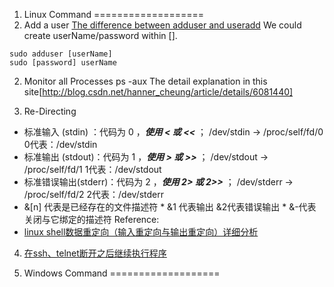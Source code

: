 1. Linux Command
===================
1. Add a user
[The difference between adduser and useradd](http://blog.csdn.net/hbsong75/article/details/9246669)
We could create userName/password within []. 
```
sudo adduser [userName]
sudo [password] userName
```

2. Monitor all Processes
ps -aux
The detail explanation in this site[http://blog.csdn.net/hanner_cheung/article/details/6081440]

3. Re-Directing
* 标准输入   (stdin) ：代码为 0 ，***使用 < 或 <<*** ； /dev/stdin -> /proc/self/fd/0   0代表：/dev/stdin 
* 标准输出   (stdout)：代码为 1 ，***使用 > 或 >>*** ； /dev/stdout -> /proc/self/fd/1  1代表：/dev/stdout
* 标准错误输出(stderr)：代码为 2 ，***使用 2> 或 2>>*** ； /dev/stderr -> /proc/self/fd/2 2代表：/dev/stderr
* &[n] 代表是已经存在的文件描述符
      * &1 代表输出 &2代表错误输出 
      * &-代表关闭与它绑定的描述符
Reference:
* [linux shell数据重定向（输入重定向与输出重定向）详细分析](http://www.cnblogs.com/chengmo/archive/2010/10/20/1855805.html)

4. [在ssh、telnet断开之后继续执行程序](http://blog.chinaunix.net/uid-2623904-id-76976.html)


2. Windows Command
===================
